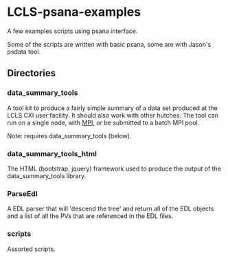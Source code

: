 # LCLS-psana-examples
A few examples scripts using psana interface.

Some of the scripts are written with basic psana, some are with Jason's psdata tool.

## Directories

### data_summary_tools

A tool kit to produce a fairly simple summary of a data set produced
at the LCLS CXI user facility.  It should also work with other hutches.
The tool can run on a single node, with [MPI](http://www.open-mpi.org),
or be submitted to a batch MPI pool.

Note: requires data_summary_tools (below).

### data_summary_tools_html

The HTML (bootstrap, jquery) framework used to produce the output
of the data_summary_tools library.

### ParseEdl

A EDL parser that will 'descend the tree' and return all
of the EDL objects and a list of all the PVs that are
referenced in the EDL files.  

### scripts

Assorted scripts.
